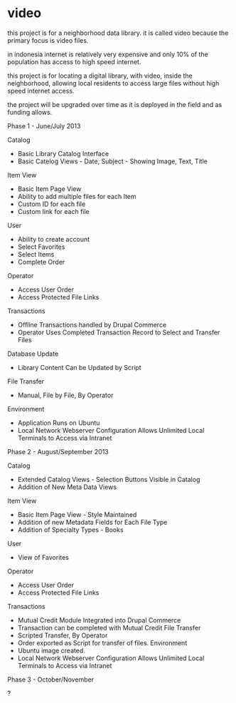 video
=====
this project is for a neighborhood data library. it is called video because the primary focus is video files.

in indonesia internet is relatively very expensive and only 10% of the population has access to high speed internet.

this project is for locating a digital library, with video, inside the neighborhood, allowing local residents to access large files without high speed internet access.

the project will be upgraded over time as it is deployed in the field and as funding allows.

Phase 1 - June/July 2013

Catalog

* Basic Library Catalog Interface
* Basic Catelog Views - Date, Subject - Showing Image, Text, Title

Item View

* Basic Item Page View
* Ability to add multiple files for each Item
* Custom ID for each file
* Custom link for each file

User

* Ability to create account
* Select Favorites
* Select Items
* Complete Order

Operator

* Access User Order
* Access Protected File Links

Transactions

* Offline Transactions handled by Drupal Commerce
* Operator Uses Completed Transaction Record to Select and Transfer Files

Database Update

* Library Content Can be Updated by Script

File Transfer

* Manual, File by File, By Operator

Environment

* Application Runs on Ubuntu
* Local Network Webserver Configuration Allows Unlimited Local Terminals to Access via Intranet

Phase 2 - August/September 2013

Catalog

* Extended Catalog Views - Selection Buttons Visible in Catalog
* Addition of New Meta Data Views

Item View

* Basic Item Page View - Style Maintained
* Addition of new Metadata Fields for Each File Type
* Addition of Specialty Types - Books

User

* View of Favorites

Operator

* Access User Order
* Access Protected File Links

Transactions

* Mutual Credit Module Integrated into Drupal Commerce
* Transaction can be completed with Mutual Credit
File Transfer
* Scripted Transfer, By Operator
* Order exported as Script for transfer of files.
Environment
* Ubuntu image created.
* Local Network Webserver Configuration Allows Unlimited Local Terminals to Access via Intranet

Phase 3 - October/November

?
